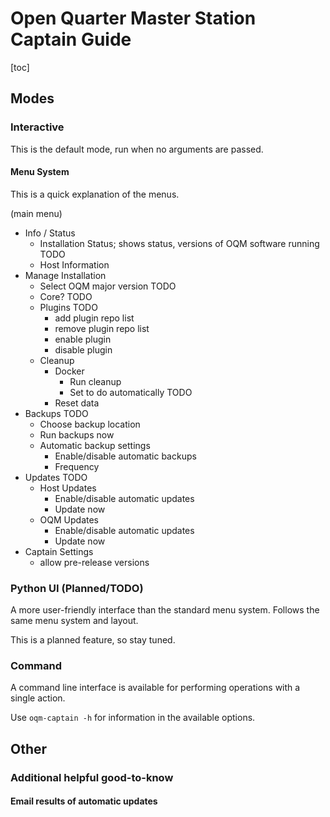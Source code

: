 # Open Quarter Master Station Captain Guide

[toc]

## Modes

### Interactive

This is the default mode, run when no arguments are passed.

#### Menu System

This is a quick explanation of the menus.

(main menu)
- Info / Status
  - Installation Status; shows status, versions of OQM software running TODO
  - Host Information
- Manage Installation
  - Select OQM major version TODO
  - Core? TODO
  - Plugins TODO
    - add plugin repo list
    - remove plugin repo list
    - enable plugin
    - disable plugin
  - Cleanup
    - Docker
      - Run cleanup
      - Set to do automatically TODO 
    - Reset data
- Backups TODO
  - Choose backup location
  - Run backups now
  - Automatic backup settings
    - Enable/disable automatic backups
    - Frequency
- Updates TODO
  - Host Updates
    - Enable/disable automatic updates
    - Update now
  - OQM Updates
    - Enable/disable automatic updates
    - Update now
- Captain Settings
  - allow pre-release versions

### Python UI (Planned/TODO)

A more user-friendly interface than the standard menu system. Follows the same menu system and layout.

This is a planned feature, so stay tuned.

### Command

A command line interface is available for performing operations with a single action.

Use `oqm-captain -h` for information in the available options.

## Other

### Additional helpful good-to-know

#### Email results of automatic updates


